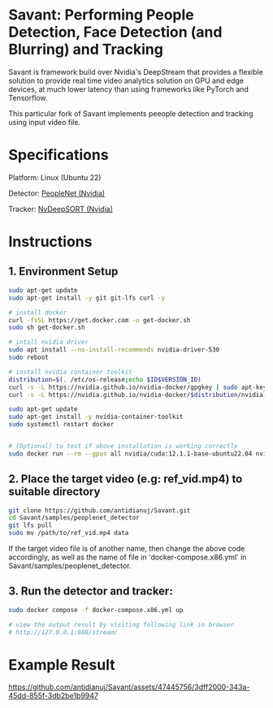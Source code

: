 # Savant: Performing People Detection, Face Detection (and Blurring) and Tracking

Savant is framework build over Nvidia's DeepStream that provides a flexible solution to provide real time video analytics solution on GPU and edge devices, at much lower latency than using frameworks like PyTorch and Tensorflow.

This particular fork of Savant implements peeople detection and tracking using input video file.

# Specifications
Platform: Linux (Ubuntu 22)

Detector: [PeopleNet (Nvidia)](https://catalog.ngc.nvidia.com/orgs/nvidia/teams/tao/models/peoplenet)


Tracker: [NvDeepSORT (Nvidia)](https://docs.nvidia.com/metropolis/deepstream/dev-guide/text/DS_plugin_gst-nvtracker.html)



# Instructions

## 1. Environment Setup

```bash
sudo apt-get update
sudo apt-get install -y git git-lfs curl -y

# install docker
curl -fsSL https://get.docker.com -o get-docker.sh
sudo sh get-docker.sh

# intall nvidia driver
sudo apt install --no-install-recommends nvidia-driver-530
sudo reboot

# install nvidia container toolkit
distribution=$(. /etc/os-release;echo $ID$VERSION_ID)
curl -s -L https://nvidia.github.io/nvidia-docker/gpgkey | sudo apt-key add -
curl -s -L https://nvidia.github.io/nvidia-docker/$distribution/nvidia-docker.list | sudo tee /etc/apt/sources.list.d/nvidia-docker.list

sudo apt-get update
sudo apt-get install -y nvidia-container-toolkit
sudo systemctl restart docker


# (Optional) to test if above installation is working correctly
sudo docker run --rm --gpus all nvidia/cuda:12.1.1-base-ubuntu22.04 nvidia-smi

```


## 2. Place the target video (e.g: ref_vid.mp4) to suitable directory

``` bash
git clone https://github.com/antidianuj/Savant.git
cd Savant/samples/peoplenet_detector
git lfs pull
sudo mv /path/to/ref_vid.mp4 data
```
If the target video file is of another name, then change the above code accordingly, as well as the name of file in 'docker-compose.x86.yml' in Savant/samples/peoplenet_detector.




## 3. Run the detector and tracker:

```bash
sudo docker compose -f docker-compose.x86.yml up

# view the output result by visiting following link in browser
# http://127.0.0.1:888/stream/

```


# Example Result

https://github.com/antidianuj/Savant/assets/47445756/3dff2000-343a-45dd-855f-3db2be1b9947



